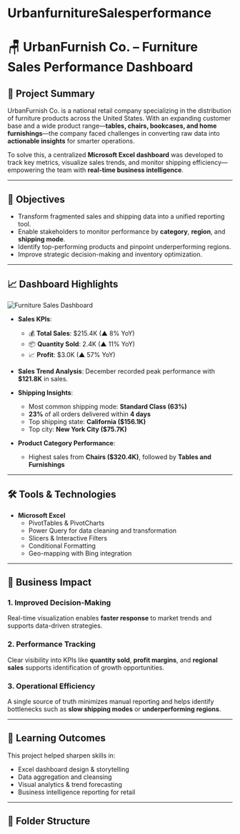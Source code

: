 # UrbanfurnitureSalesperformance

# 🪑 UrbanFurnish Co. – Furniture Sales Performance Dashboard

## 📌 Project Summary
UrbanFurnish Co. is a national retail company specializing in the distribution of furniture products across the United States. With an expanding customer base and a wide product range—**tables, chairs, bookcases, and home furnishings**—the company faced challenges in converting raw data into **actionable insights** for smarter operations.

To solve this, a centralized **Microsoft Excel dashboard** was developed to track key metrics, visualize sales trends, and monitor shipping efficiency—empowering the team with **real-time business intelligence**.

---

## 🚀 Objectives

- Transform fragmented sales and shipping data into a unified reporting tool.
- Enable stakeholders to monitor performance by **category**, **region**, and **shipping mode**.
- Identify top-performing products and pinpoint underperforming regions.
- Improve strategic decision-making and inventory optimization.

---

## 📈 Dashboard Highlights

![Furniture Sales Dashboard](7c2b8e1e-4645-42b6-867e-67d8cb8ad7d5.png)

- **Sales KPIs**: 
  - 💰 **Total Sales**: $215.4K (▲ 8% YoY)
  - 📦 **Quantity Sold**: 2.4K (▲ 11% YoY)
  - 📈 **Profit**: $3.0K (▲ 57% YoY)

- **Sales Trend Analysis**: December recorded peak performance with **$121.8K** in sales.

- **Shipping Insights**:
  - Most common shipping mode: **Standard Class (63%)**
  - **23%** of all orders delivered within **4 days**
  - Top shipping state: **California ($156.1K)**
  - Top city: **New York City ($75.7K)**

- **Product Category Performance**:
  - Highest sales from **Chairs ($320.4K)**, followed by **Tables and Furnishings**

---

## 🛠️ Tools & Technologies

- **Microsoft Excel**
  - PivotTables & PivotCharts
  - Power Query for data cleaning and transformation
  - Slicers & Interactive Filters
  - Conditional Formatting
  - Geo-mapping with Bing integration

---

## 🎯 Business Impact

### 1. **Improved Decision-Making**
Real-time visualization enables **faster response** to market trends and supports data-driven strategies.

### 2. **Performance Tracking**
Clear visibility into KPIs like **quantity sold**, **profit margins**, and **regional sales** supports identification of growth opportunities.

### 3. **Operational Efficiency**
A single source of truth minimizes manual reporting and helps identify bottlenecks such as **slow shipping modes** or **underperforming regions**.

---

## 🧠 Learning Outcomes

This project helped sharpen skills in:

- Excel dashboard design & storytelling
- Data aggregation and cleansing
- Visual analytics & trend forecasting
- Business intelligence reporting for retail

---

## 📂 Folder Structure


